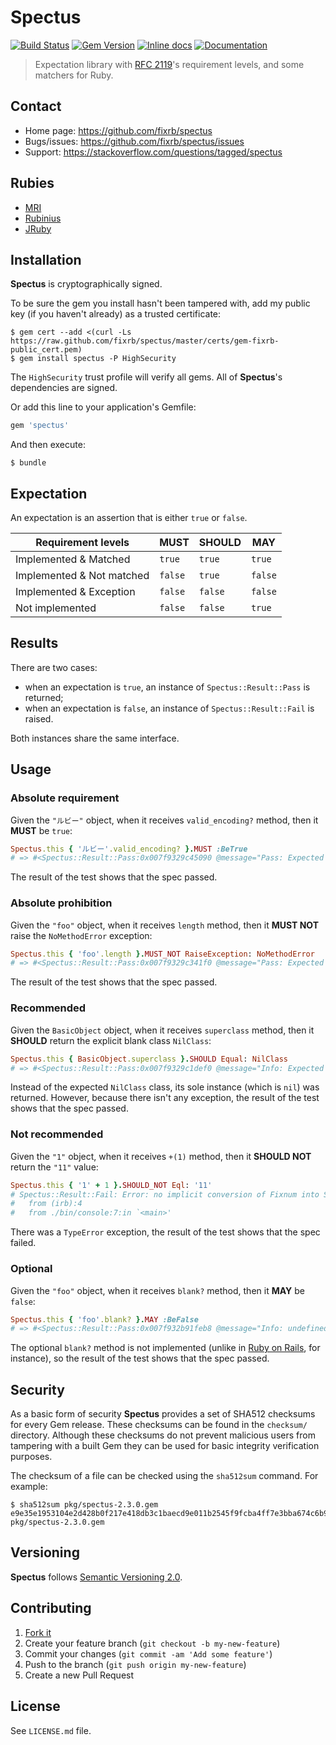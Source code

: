 # Spectus

[![Build Status](https://travis-ci.org/fixrb/spectus.svg?branch=master)][travis]
[![Gem Version](https://badge.fury.io/rb/spectus.svg)][gem]
[![Inline docs](http://inch-ci.org/github/fixrb/spectus.svg?branch=master)][inchpages]
[![Documentation](http://img.shields.io/:yard-docs-38c800.svg)][rubydoc]

> Expectation library with [RFC 2119](https://www.ietf.org/rfc/rfc2119.txt)'s requirement levels, and some matchers for Ruby.

## Contact

* Home page: https://github.com/fixrb/spectus
* Bugs/issues: https://github.com/fixrb/spectus/issues
* Support: https://stackoverflow.com/questions/tagged/spectus

## Rubies

* [MRI](https://www.ruby-lang.org/)
* [Rubinius](http://rubini.us/)
* [JRuby](http://jruby.org/)

## Installation

__Spectus__ is cryptographically signed.

To be sure the gem you install hasn't been tampered with, add my public key (if you haven't already) as a trusted certificate:

    $ gem cert --add <(curl -Ls https://raw.github.com/fixrb/spectus/master/certs/gem-fixrb-public_cert.pem)
    $ gem install spectus -P HighSecurity

The `HighSecurity` trust profile will verify all gems.  All of __Spectus__'s dependencies are signed.

Or add this line to your application's Gemfile:

```ruby
gem 'spectus'
```

And then execute:

    $ bundle

## Expectation

An expectation is an assertion that is either `true` or `false`.

| Requirement levels        | **MUST** | **SHOULD** | **MAY** |
| ------------------------- | -------- | ---------- | ------- |
| Implemented & Matched     | `true`   | `true`     | `true`  |
| Implemented & Not matched | `false`  | `true`     | `false` |
| Implemented & Exception   | `false`  | `false`    | `false` |
| Not implemented           | `false`  | `false`    | `true`  |

## Results

There are two cases:

* when an expectation is `true`, an instance of `Spectus::Result::Pass` is returned;
* when an expectation is `false`, an instance of `Spectus::Result::Fail` is raised.

Both instances share the same interface.

## Usage

### Absolute requirement

Given the `"ルビー"` object, when it receives `valid_encoding?` method, then it **MUST** be `true`:

```ruby
Spectus.this { 'ルビー'.valid_encoding? }.MUST :BeTrue
# => #<Spectus::Result::Pass:0x007f9329c45090 @message="Pass: Expected true to be true.", @subject=#<Proc:0x007f9329c45d60@(irb):1>, @challenge=:call, @context=[], @actual=true, @expected=:BeTrue, @got=true, @error=nil, @level=:High, @negate=false, @valid=true>
```

The result of the test shows that the spec passed.

### Absolute prohibition

Given the `"foo"` object, when it receives `length` method, then it **MUST NOT** raise the `NoMethodError` exception:

```ruby
Spectus.this { 'foo'.length }.MUST_NOT RaiseException: NoMethodError
# => #<Spectus::Result::Pass:0x007f9329c341f0 @message="Pass: Expected 3 not to raise exception NoMethodError.", @subject=#<Proc:0x007f9329c34da8@(irb):2>, @challenge=:call, @context=[], @actual=3, @expected={:RaiseException=>NoMethodError}, @got=true, @error=nil, @level=:High, @negate=true, @valid=true>
```

The result of the test shows that the spec passed.

### Recommended

Given the `BasicObject` object, when it receives `superclass` method, then it **SHOULD** return the explicit blank class `NilClass`:

```ruby
Spectus.this { BasicObject.superclass }.SHOULD Equal: NilClass
# => #<Spectus::Result::Pass:0x007f9329c1def0 @message="Info: Expected nil to equal NilClass.", @subject=#<Proc:0x007f9329c1e990@(irb):3>, @challenge=:call, @context=[], @actual=nil, @expected={:Equal=>NilClass}, @got=false, @error=nil, @level=:Medium, @negate=false, @valid=false>
```

Instead of the expected `NilClass` class, its sole instance (which is `nil`) was returned.
However, because there isn't any exception, the result of the test shows that the spec passed.

### Not recommended

Given the `"1"` object, when it receives `+(1)` method, then it **SHOULD NOT** return the `"11"` value:

```ruby
Spectus.this { '1' + 1 }.SHOULD_NOT Eql: '11'
# Spectus::Result::Fail: Error: no implicit conversion of Fixnum into String (TypeError).
# 	from (irb):4
# 	from ./bin/console:7:in `<main>'
```

There was a `TypeError` exception, the result of the test shows that the spec failed.

### Optional

Given the `"foo"` object, when it receives `blank?` method, then it **MAY** be `false`:

```ruby
Spectus.this { 'foo'.blank? }.MAY :BeFalse
# => #<Spectus::Result::Pass:0x007f932b91feb8 @message="Info: undefined method `blank?' for \"foo\":String (NoMethodError).", @subject=#<Proc:0x007f9329bfc5e8@(irb):5>, @challenge=:call, @context=[], @actual=nil, @expected=:BeFalse, @got=nil, @error=#<NoMethodError: undefined method `blank?' for "foo":String>, @level=:Low, @negate=false, @valid=false>
```

The optional `blank?` method is not implemented (unlike in [Ruby on Rails](http://api.rubyonrails.org/classes/Object.html#method-i-blank-3F), for instance), so the result of the test shows that the spec passed.

## Security

As a basic form of security __Spectus__ provides a set of SHA512 checksums for
every Gem release.  These checksums can be found in the `checksum/` directory.
Although these checksums do not prevent malicious users from tampering with a
built Gem they can be used for basic integrity verification purposes.

The checksum of a file can be checked using the `sha512sum` command.  For
example:

    $ sha512sum pkg/spectus-2.3.0.gem
    e9e35e1953104e2d428b0f217e418db3c1baecd9e011b2545f9fcba4ff7e3bba674c6b928b3d8db842a139cd7cc9806d77ebdc7f710ece4f2aecb343703e2451  pkg/spectus-2.3.0.gem

## Versioning

__Spectus__ follows [Semantic Versioning 2.0](http://semver.org/).

## Contributing

1. [Fork it](https://github.com/fixrb/spectus/fork)
2. Create your feature branch (`git checkout -b my-new-feature`)
3. Commit your changes (`git commit -am 'Add some feature'`)
4. Push to the branch (`git push origin my-new-feature`)
5. Create a new Pull Request

## License

See `LICENSE.md` file.

[gem]: https://rubygems.org/gems/spectus
[travis]: https://travis-ci.org/fixrb/spectus
[inchpages]: http://inch-ci.org/github/fixrb/spectus/
[rubydoc]: http://rubydoc.info/gems/spectus/frames
